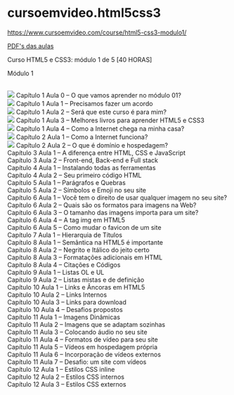 # cursoemvideo.html5css3

<a href="https://www.cursoemvideo.com/course/html5-css3-modulo1/">https://www.cursoemvideo.com/course/html5-css3-modulo1/</a>

<a href="https://github.com/gustavoguanabara/html-css/tree/master/aulas-pdf">PDF's das aulas</a>

Curso HTML5 e CSS3: módulo 1 de 5 [40 HORAS]

Módulo 1

<br><img src="https://img.icons8.com/fluent/15/000000/ok.png"/> Capítulo 1 Aula 0 – O que vamos aprender no módulo 01?
<br><img src="https://img.icons8.com/fluent/15/000000/ok.png"/>  Capítulo 1 Aula 1 – Precisamos fazer um acordo
<br><img src="https://img.icons8.com/fluent/15/000000/ok.png"/>  Capítulo 1 Aula 2 – Será que este curso é para mim?
<br><img src="https://img.icons8.com/fluent/15/000000/ok.png"/>   Capítulo 1 Aula 3 – Melhores livros para aprender HTML5 e CSS3
<br><img src="https://img.icons8.com/fluent/15/000000/ok.png"/> Capítulo 1 Aula 4 – Como a Internet chega na minha casa?
<br><img src="https://img.icons8.com/fluent/15/000000/ok.png"/> Capítulo 2 Aula 1 – Como a Internet funciona?
<br><img src="https://img.icons8.com/fluent/15/000000/ok.png"/> Capítulo 2 Aula 2 – O que é domínio e hospedagem?
<br> Capítulo 3 Aula 1 – A diferença entre HTML, CSS e JavaScript
<br> Capítulo 3 Aula 2 – Front-end, Back-end e Full stack
<br> Capítulo 4 Aula 1 – Instalando todas as ferramentas
<br> Capítulo 4 Aula 2 – Seu primeiro código HTML
<br> Capítulo 5 Aula 1 – Parágrafos e Quebras
<br> Capítulo 5 Aula 2 – Símbolos e Emoji no seu site
<br> Capítulo 6 Aula 1 – Você tem o direito de usar qualquer imagem no seu site?
<br> Capítulo 6 Aula 2 – Quais são os formatos para imagens na Web?
<br> Capítulo 6 Aula 3 – O tamanho das imagens importa para um site?
<br> Capítulo 6 Aula 4 – A tag img em HTML5
<br> Capítulo 6 Aula 5 – Como mudar o favicon de um site
<br> Capítulo 7 Aula 1 – Hierarquia de Títulos
<br> Capítulo 8 Aula 1 – Semântica na HTML5 é importante
<br> Capítulo 8 Aula 2 – Negrito e Itálico do jeito certo
<br> Capítulo 8 Aula 3 – Formatações adicionais em HTML
<br> Capítulo 8 Aula 4 – Citações e Códigos
<br> Capítulo 9 Aula 1 – Listas OL e UL
<br> Capítulo 9 Aula 2 – Listas mistas e de definição
<br> Capítulo 10 Aula 1 – Links e Âncoras em HTML5
<br> Capítulo 10 Aula 2 – Links Internos
<br> Capítulo 10 Aula 3 – Links para download
<br> Capítulo 10 Aula 4 – Desafios propostos
<br> Capítulo 11 Aula 1 – Imagens Dinâmicas
<br> Capítulo 11 Aula 2 – Imagens que se adaptam sozinhas
<br> Capítulo 11 Aula 3 – Colocando áudio no seu site
<br> Capítulo 11 Aula 4 – Formatos de vídeo para seu site
<br> Capítulo 11 Aula 5 – Vídeos em hospedagem própria
<br> Capítulo 11 Aula 6 – Incorporação de vídeos externos
<br> Capítulo 11 Aula 7 – Desafio: um site com vídeos
<br> Capítulo 12 Aula 1 – Estilos CSS inline
<br> Capítulo 12 Aula 2 – Estilos CSS internos
<br> Capítulo 12 Aula 3 – Estilos CSS externos